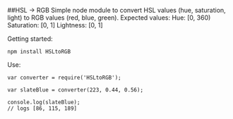 ##HSL -> RGB
Simple node module to convert HSL values (hue, saturation, light) to RGB values (red, blue, green). Expected values:
Hue: [0, 360)
Saturation: [0, 1]
Lightness: [0, 1]


Getting started:
```
npm install HSLtoRGB
```

Use:
```
var converter = require('HSLtoRGB');

var slateBlue = converter(223, 0.44, 0.56);

console.log(slateBlue);
// logs [86, 115, 189]
```

